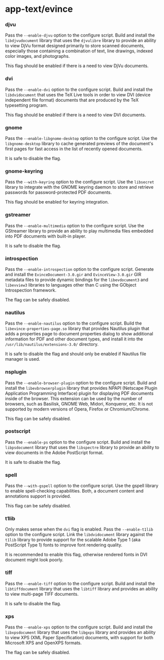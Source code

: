 # app-text/evince

### djvu
Pass the `--enable-djvu` option to the configure script. Build and install the `libdjvudocument` library that uses the `djvulibre` library to provide an ability to view DjVu format designed primarily to store scanned documents, especially those containing a combination of text, line drawings, indexed color images, and photographs.

This flag should be enabled if there is a need to view DjVu documents.

### dvi
Pass the `--enable-dvi` option to the configure script. Build and install the `libdvidocument` that uses the TeX Live tools in order to view DVI (device independent file format) documents that are produced by the TeX typesetting program.

This flag should be enabled if there is a need to view DVI documents.

### gnome
Pass the `--enable-libgnome-desktop` option to the configure script. Use the `libgnome-desktop` library to cache generated previews of the document's first pages for fast access in the list of recently opened documents.

It is safe to disable the flag.

### gnome-keyring
Pass the `--with-keyring` option to the configure script. Use the `libsecret` library to integrate with the GNOME keyring daemon to store and retrieve passwords for password-protected PDF documents.

This flag should be enabled for keyring integration.

### gstreamer
Pass the `--enable-multimedia` option to the configure script. Use the GStreamer library to provide an ability to play multimedia files embedded into PDF documents with built-in player.

It is safe to disable the flag.

### introspection
Pass the `--enable-introspection` option to the configure script. Generate and install the `EvinceDocument-3.0.gir` and `EvinceView-3.0.gir` GIR metadata files to provide dynamic bindings for the `libevdocument3` and `libevview3` libraries to languages other than C using the GObject Introspection framework.

The flag can be safely disabled.

### nautilus
Pass the `--enable-nautilus` option to the configure script. Build the `libevince-properties-page.so` library that provides Nautilus plugin that adds a properties page to document properties dialog to show additional information for PDF and other document types, and install it into the `/usr/lib/nautilus/extensions-3.0/` directory.

It is safe to disable the flag and should only be enabled if Nautilus file manager is used.

### nsplugin
Pass the `--enable-browser-plugin` option to the configure script. Build and install the `libevbrowserplugin` library that provides NPAPI (Netscape Plugin Application Programming Interface) plugin for displaying PDF documents inside of the browser. This extension can be used by the number of browsers, such as Basilisk, GNOME Web, Midori, Konqueror, etc. It is not supported by modern versions of Opera, Firefox or Chromium/Chrome.

This flag can be safely disabled.

### postscript
Pass the `--enable-ps` option to the configure script. Build and install the `libpsdocument` library that uses the `libspectre` library to provide an ability to view documents in the Adobe PostScript format.

It is safe to disable the flag.

### spell
Pass the `--with-gspell` option to the configure script. Use the gspell library to enable spell-checking capabilities. Both, a document content and annotations support is provided.

This flag can be safely disabled.

### t1lib
Only makes sense when the `dvi` flag is enabled. Pass the `--enable-t1lib` option to the configure script. Link the `libdvidocument` library against the `t1lib` library to provide support for the scalable Adobe Type 1 (aka PostScript Type 1) fonts to improve font rendering quality.

It is recommended to enable this flag, otherwise rendered fonts in DVI document might look poorly.

### tiff
Pass the `--enable-tiff` option to the configure script. Build and install the `libtiffdocument` library that uses the `libtiff` library and provides an ability to view multi-page TIFF documents.

It is safe to disable the flag.

### xps
Pass the `--enable-xps` option to the configure script. Build and install the `libxpsdocument` library that uses the `libgxps` library and provides an ability to view XPS (XML Paper Specification) documents, with support for both Microsoft XPS and OpenXPS formats.

The flag can be safely disabled.
